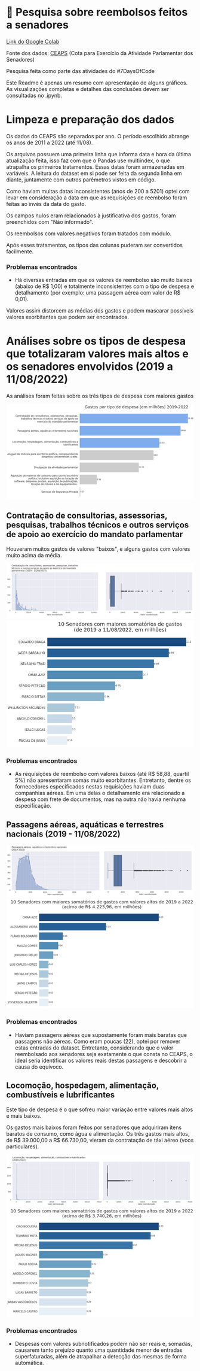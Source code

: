 # :money_with_wings: Pesquisa sobre reembolsos feitos a senadores

[Link do Google Colab](https://colab.research.google.com/drive/1VaGdKiQtwS5ZBPTfhi-zrGxxD1CnLSf6?usp=sharing)

Fonte dos dados: [CEAPS](https://www12.senado.leg.br/transparencia/dados-abertos-transparencia/dados-abertos-ceaps) (Cota para Exercício da Atividade Parlamentar dos Senadores)

Pesquisa feita como parte das atividades do #7DaysOfCode

Este Readme é apenas um resumo com apresentação de alguns gráficos. As visualizações completas e detalhes das conclusões devem ser consultadas no .ipynb.

# Limpeza e preparação dos dados

Os dados do CEAPS são separados por ano. O período escolhido abrange os anos de 2011 a 2022 (até 11/08).

Os arquivos possuem uma primeira linha que informa data e hora da última atualização feita, isso faz com que o Pandas use multiindex, o que atrapalha os primeiros tratamentos. Essas datas foram armazenadas em variáveis. A leitura do dataset em si pode ser feita da segunda linha em diante, juntamente com outros parêmetros vistos em código.

Como haviam muitas datas inconsistentes (anos de 200 a 5201) optei com levar em consideração a data em que as requisições de reembolso foram feitas ao invés da data do gasto. 

Os campos nulos eram relacionados à justificativa dos gastos, foram preenchidos com "Não informado".

Os reembolsos com valores negativos foram tratados com módulo.

Após esses tratamentos, os tipos das colunas puderam ser convertidos facilmente.

### Problemas encontrados

* Há diversas entradas em que os valores de reembolso são muito baixos (abaixo de R$ 1,00) e totalmente inconsistentes com o tipo de despesa e detalhamento (por exemplo: uma passagem aérea com valor de R$ 0,01).

Valores assim distorcem as médias dos gastos e podem mascarar possíveis valores exorbitantes que podem ser encontrados.

# Análises sobre os tipos de despesa que totalizaram valores mais altos e os senadores envolvidos (2019 a 11/08/2022)

As análises foram feitas sobre os três tipos de despesa com maiores gastos

<div align="center">
  <img src="https://github.com/Tathy/Pesquisa-reembolsos-CEAPS/blob/main/img/grafico_gastos_por_tipo_de_despesa_destaque.png?raw=true"/>
</div>

## Contratação de consultorias, assessorias, pesquisas, trabalhos técnicos e outros serviços de apoio ao exercício do mandato parlamentar

Houveram muitos gastos de valores "baixos", e alguns gastos com valores muito acima da média.

<div align="center">
  <img src="https://github.com/Tathy/Pesquisa-reembolsos-CEAPS/blob/main/img/graficos_contratacao.png?raw=true"/>
</div>

<div align="center">
  <img src="https://github.com/Tathy/Pesquisa-reembolsos-CEAPS/blob/main/img/top10_senadores_contratacao.png?raw=true"/>
</div>

### Problemas encontrados

* As requisições de reembolso com valores baixos (até R$ 58,88, quartil 5%) não apresentaram somas muito exorbitantes. Entretanto, dentre os fornecedores especificados nestas requisições haviam duas companhias aéreas. Em uma delas o detalhamento era relacionado a despesa com frete de documentos, mas na outra não havia nenhuma especificação.

## Passagens aéreas, aquáticas e terrestres nacionais (2019 - 11/08/2022)

<div align="center">
  <img src="https://github.com/Tathy/Pesquisa-reembolsos-CEAPS/blob/main/img/graficos_passagens.png?raw=true"/>
</div>

<div align="center">
  <img src="https://github.com/Tathy/Pesquisa-reembolsos-CEAPS/blob/main/img/top10_senadores_passagens.png?raw=true"/>
</div>

### Problemas encontrados

* Haviam passagens aéreas que supostamente foram mais baratas que passagens não aéreas. Como eram poucas (22), optei por remover estas entradas do dataset. Entretanto, considerando que o valor reembolsado aos senadores seja exatamente o que consta no CEAPS, o ideal seria identificar os valores reais destas passagens e descobrir a causa do equívoco.

## Locomoção, hospedagem, alimentação, combustíveis e lubrificantes

Este tipo de despesa é o que sofreu maior variação entre valores mais altos e mais baixos.

Os gastos mais baixos foram feitos por senadores que adquiriram itens baratos de consumo, como água e alimentação. Os três gastos mais altos, de R$ 39.000,00 a R$ 66.730,00, vieram da contratação de táxi aéreo (voos particulares).

<div align="center">
  <img src="https://github.com/Tathy/Pesquisa-reembolsos-CEAPS/blob/main/img/graficos_locomocao.png?raw=true"/>
</div>

<div align="center">
  <img src="https://github.com/Tathy/Pesquisa-reembolsos-CEAPS/blob/main/img/top10_senadores_locomocao.png?raw=true"/>
</div>

### Problemas encontrados

* Despesas com valores subnotificados podem não ser reais e, somadas, causarem tanto prejuízo quanto uma quantidade menor de entradas superfaturadas, além de atrapalhar a detecção das mesmas de forma automática.
